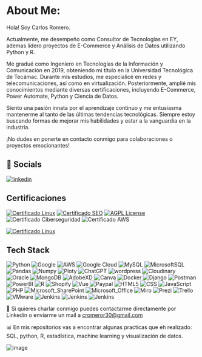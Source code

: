 
# About Me:

Hola! Soy Carlos Romero.

Actualmente, me desempeño como Consultor de Tecnologías en EY, ademas lidero proyectos de E-Commerce y Análisis de Datos utilizando Python y R.

Me gradué como Ingeniero en Tecnologías de la Información y Comunicación en 2019, obteniendo mi título en la Universidad Tecnológica de Tecámac. Durante mis estudios, me especialicé en redes y telecomunicaciones, así como en virtualización. Posteriormente, amplié mis conocimientos mediante diversas certificaciones, incluyendo E-Commerce, Power Automate, Python y Ciencia de Datos.

Siento una pasión innata por el aprendizaje continuo y me entusiasma mantenerme al tanto de las últimas tendencias tecnológicas. Siempre estoy buscando formas de mejorar mis habilidades y estar a la vanguardia en la industria.

¡No dudes en ponerte en contacto conmigo para colaboraciones o proyectos emocionantes!




## 🔗 Socials

[![linkedin]([https://img.shields.io/badge/LinkedIn-0077B5?style=for-the-badge&logo=linkedin&logoColor=white)](https://www.linkedin.com/in/carlos-romero-rojas-01b69b161/](https://img.shields.io/badge/LinkedIn-0077B5?style=for-the-badge&logo=linkedin&logoColor=white))



## Certificaciones

[![Certificado Linux](https://img.shields.io/badge/Certificado-Linux-green)](https://choosealicense.com/licenses/mit/)
[![Certificado SEO](https://img.shields.io/badge/Certificado-SEO-red.svg)](https://www.udemy.com/certificate/UC-e439f3c8-9bf1-4c24-a77d-16b20088bfac/)
[![AGPL License](https://img.shields.io/badge/Certificado-UX-blue.svg)](https://www.udemy.com/certificate/UC-caa45f53-72b0-4f8a-9996-1308e7a7e618/)
![Certificado Ciberseguridad](https://img.shields.io/badge/Certificado-Ciberseguridad-white)
![Certificado AWS](https://img.shields.io/badge/Certificado-AWS-yellow)


[![Certificado Linux](https://img.shields.io/badge/Premio-MesDatos-black) ](https://jumpnet.enjinx.io/eth/asset/60c0000000000031)

## Tech Stack



![Python](https://camo.githubusercontent.com/0562f16a4ae7e35dae6087bf8b7805fb7e664a9e7e20ae6d163d94e56b94f32d/68747470733a2f2f696d672e736869656c64732e696f2f62616467652f707974686f6e2d3336373041303f7374796c653d666f722d7468652d6261646765266c6f676f3d707974686f6e266c6f676f436f6c6f723d666664643534)
![Google](https://img.shields.io/badge/Google%20Analytics-E37400?style=for-the-badge&logo=google%20analytics&logoColor=white)
![AWS](https://camo.githubusercontent.com/46da2c537428d5163a38512194e2110805271a7cc12b54e85cea9c5f53030336/68747470733a2f2f696d672e736869656c64732e696f2f62616467652f4157532d2532334646393930302e7376673f7374796c653d666f722d7468652d6261646765266c6f676f3d616d617a6f6e2d617773266c6f676f436f6c6f723d7768697465)
![Google Cloud](https://camo.githubusercontent.com/b567cef5883c45213bc40464035437a42a2eb3c09465a88fc951575dbd31e32a/68747470733a2f2f696d672e736869656c64732e696f2f62616467652f476f6f676c65253230436c6f75642d2532333432383546342e7376673f7374796c653d666f722d7468652d6261646765266c6f676f3d676f6f676c652d636c6f7564266c6f676f436f6c6f723d7768697465)
![MySQL](https://camo.githubusercontent.com/3fb5c666007b264dde797b2d7e258cae7f336848f3408cef902f04c6065cc146/68747470733a2f2f696d672e736869656c64732e696f2f62616467652f6d7973716c2d2532333030662e7376673f7374796c653d666f722d7468652d6261646765266c6f676f3d6d7973716c266c6f676f436f6c6f723d7768697465)
![MicrosoftSQL](https://camo.githubusercontent.com/ec23d2e6c4d574e353d758eb4885c6ab371592f806d1ca59276f64e93c09e35b/68747470733a2f2f696d672e736869656c64732e696f2f62616467652f4d6963726f736f667425323053514c25323053657665722d4343323932373f7374796c653d666f722d7468652d6261646765266c6f676f3d6d6963726f736f667425323073716c253230736572766572266c6f676f436f6c6f723d7768697465)
![Pandas](https://camo.githubusercontent.com/05cab52d05663cecbe47a23ca71075ba81b9080dd50561d0f76eb46e902cfef8/68747470733a2f2f696d672e736869656c64732e696f2f62616467652f70616e6461732d2532333135303435382e7376673f7374796c653d666f722d7468652d6261646765266c6f676f3d70616e646173266c6f676f436f6c6f723d7768697465)
![Numpy](https://camo.githubusercontent.com/6631ab3e404c95feff2366126736bf6b3759e4be11357ea07405a3527b9a3138/68747470733a2f2f696d672e736869656c64732e696f2f62616467652f6e756d70792d2532333031333234332e7376673f7374796c653d666f722d7468652d6261646765266c6f676f3d6e756d7079266c6f676f436f6c6f723d7768697465)
![Ploty](https://camo.githubusercontent.com/aa75110b55a9a92cbd52247213d7456332fa0bd9eef2181b05d4eedc4d817ce6/68747470733a2f2f696d672e736869656c64732e696f2f62616467652f506c6f746c792d2532333346344637352e7376673f7374796c653d666f722d7468652d6261646765266c6f676f3d706c6f746c79266c6f676f436f6c6f723d7768697465)
![ChatGPT](https://img.shields.io/badge/ChatGPT-74aa9c?style=for-the-badge&logo=openai&logoColor=white)
![wordpress](https://img.shields.io/badge/Wordpress-21759B?style=for-the-badge&logo=wordpress&logoColor=white)
![Cloudinary](https://img.shields.io/badge/Cloudinary-3448C5?style=for-the-badge&logo=Cloudinary&logoColor=white)
![Oracle](https://img.shields.io/badge/Oracle-F80000?style=for-the-badge&logo=oracle&logoColor=black)
![MongoDB](https://img.shields.io/badge/MongoDB-4EA94B?style=for-the-badge&logo=mongodb&logoColor=white)
![AdobeXD](https://img.shields.io/badge/Adobe%20XD-470137?style=for-the-badge&logo=Adobe%20XD&logoColor=#FF61F6)
![Canva](https://img.shields.io/badge/Canva-%2300C4CC.svg?&style=for-the-badge&logo=Canva&logoColor=white)
![Docker](https://img.shields.io/badge/Docker-2CA5E0?style=for-the-badge&logo=docker&logoColor=white)
![Django](https://img.shields.io/badge/Django-092E20?style=for-the-badge&logo=django&logoColor=green)
![Postman](https://img.shields.io/badge/Postman-FF6C37?style=for-the-badge&logo=Postman&logoColor=white)
![PowerBI](https://img.shields.io/badge/PowerBI-F2C811?style=for-the-badge&logo=Power%20BI&logoColor=white)
![R](https://img.shields.io/badge/R-276DC3?style=for-the-badge&logo=r&logoColor=white)
![Shopify](https://img.shields.io/badge/shopify-8DB543?style=for-the-badge&logo=Shopify&logoColor=white)
![Vue](https://img.shields.io/badge/Vue%20js-35495E?style=for-the-badge&logo=vuedotjs&logoColor=4FC08D)
![Paypal](https://img.shields.io/badge/PayPal-00457C?style=for-the-badge&logo=paypal&logoColor=white)
![HTML5](https://img.shields.io/badge/HTML5-E34F26?style=for-the-badge&logo=html5&logoColor=white)
![CSS](https://img.shields.io/badge/CSS3-1572B6?style=for-the-badge&logo=css3&logoColor=white)
![JavaScript](https://img.shields.io/badge/JavaScript-323330?style=for-the-badge&logo=javascript&logoColor=F7DF1E)
![PHP](https://img.shields.io/badge/PHP-777BB4?style=for-the-badge&logo=php&logoColor=white)
![Microsoft_SharePoint](https://img.shields.io/badge/Microsoft_SharePoint-0078D4?style=for-the-badge&logo=microsoft-sharepoint&logoColor=white)
![Microsoft_Office](https://img.shields.io/badge/Microsoft_Office-D83B01?style=for-the-badge&logo=microsoft-office&logoColor=white)
![Miro](https://img.shields.io/badge/Miro-F7C922?style=for-the-badge&logo=Miro&logoColor=050036)
![Prezi](https://img.shields.io/badge/Prezi-3181FF?style=for-the-badge&logo=prezi&logoColor=white)
![Trello](https://img.shields.io/badge/Trello-0052CC?style=for-the-badge&logo=trello&logoColor=white)
![VMware](https://img.shields.io/badge/VMware-231f20?style=for-the-badge&logo=VMware&logoColor=white)
![Jenkins](https://img.shields.io/badge/Jenkins-D24939?style=for-the-badge&logo=Jenkins&logoColor=white)
![Jenkins](https://img.shields.io/badge/Kali_Linux-557C94?style=for-the-badge&logo=kali-linux&logoColor=white)
![Jenkins](https://img.shields.io/badge/mac%20os-000000?style=for-the-badge&logo=apple&logoColor=white)

📧 Si quieres charlar conmigo puedes contactarme directamente por Linkedin o enviarme un mail a cromeror30@gmail.com

📊 En mis repositorios vas a encontrar algunas practicas que eh realizado: SQL, python, R, estadística, machine learning y visualización de datos.


![image](https://github-readme-stats-git-masterrstaa-rickstaa.vercel.app/api?username=cromeror30&theme=radical)

